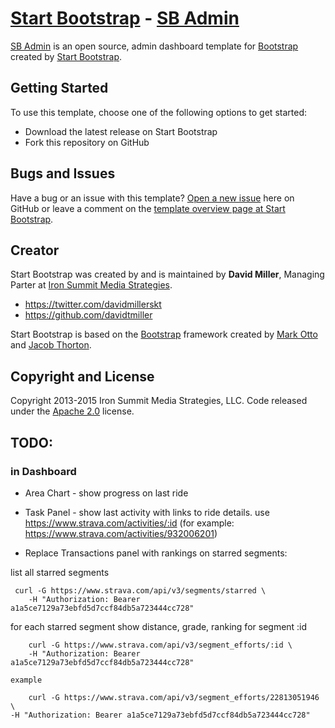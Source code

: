 # [Start Bootstrap](http://startbootstrap.com/) - [SB Admin](http://startbootstrap.com/template-overviews/sb-admin/)

[SB Admin](http://startbootstrap.com/template-overviews/sb-admin/) is an open source, admin dashboard template for [Bootstrap](http://getbootstrap.com/) created by [Start Bootstrap](http://startbootstrap.com/).

## Getting Started

To use this template, choose one of the following options to get started:
* Download the latest release on Start Bootstrap
* Fork this repository on GitHub

## Bugs and Issues

Have a bug or an issue with this template? [Open a new issue](https://github.com/IronSummitMedia/startbootstrap-sb-admin/issues) here on GitHub or leave a comment on the [template overview page at Start Bootstrap](http://startbootstrap.com/template-overviews/sb-admin/).

## Creator

Start Bootstrap was created by and is maintained by **David Miller**, Managing Parter at [Iron Summit Media Strategies](http://www.ironsummitmedia.com/).

* https://twitter.com/davidmillerskt
* https://github.com/davidtmiller

Start Bootstrap is based on the [Bootstrap](http://getbootstrap.com/) framework created by [Mark Otto](https://twitter.com/mdo) and [Jacob Thorton](https://twitter.com/fat).

## Copyright and License

Copyright 2013-2015 Iron Summit Media Strategies, LLC. Code released under the [Apache 2.0](https://github.com/IronSummitMedia/startbootstrap-sb-admin/blob/gh-pages/LICENSE) license.

## TODO:
### in Dashboard

* Area Chart - show progress on last ride

* Task Panel -  show last activity  with links to ride details. use  https://www.strava.com/activities/:id  (for example: https://www.strava.com/activities/932006201)

* Replace Transactions panel with rankings on starred segments:


list all starred segments
``` 
 curl -G https://www.strava.com/api/v3/segments/starred \
    -H "Authorization: Bearer a1a5ce7129a73ebfd5d7ccf84db5a723444cc728"
```


for each starred segment show distance, grade, ranking for segment :id
``` 
    curl -G https://www.strava.com/api/v3/segment_efforts/:id \
    -H "Authorization: Bearer a1a5ce7129a73ebfd5d7ccf84db5a723444cc728"

example
```
        curl -G https://www.strava.com/api/v3/segment_efforts/22813051946 \
    -H "Authorization: Bearer a1a5ce7129a73ebfd5d7ccf84db5a723444cc728"
```


